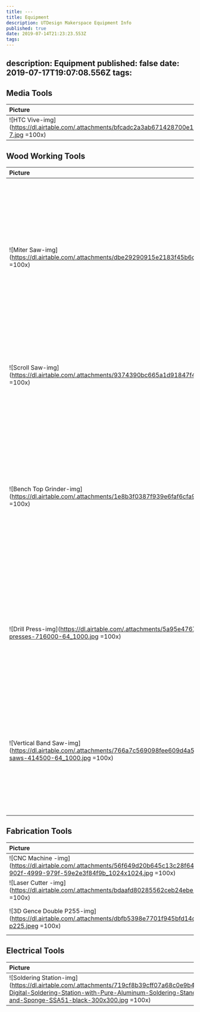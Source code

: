 ```yaml
---
title: ---
title: Equipment
description: UTDesign Makerspace Equipment Info
published: true
date: 2019-07-14T21:23:23.553Z
tags: 
---
```

description: Equipment
published: false
date: 2019-07-17T19:07:08.556Z
tags: 
---
## Media Tools
| Picture | Title | Description |
| :--------- | :--------- | :--------- |
| ![HTC Vive-img](https://dl.airtable.com/.attachments/bfcadc2a3ab671428700e132fa73f2fa/6ff8b3eb/DAS-7.jpg =100x)| HTC Vive | HTC Vive | 

## Wood Working Tools
| Picture | Title | Description |
| :--------- | :--------- | :--------- |
| ![Miter Saw-img](https://dl.airtable.com/.attachments/dbe29290915e2183f45b6c1f1155e576/b0b3071b/71h3ti3piBL._SX425_.jpg =100x)| Miter Saw | A power miter saw, also known as a drop saw, is a power tool used to make a quick, accurate crosscut in a workpiece. Common uses include framing operations and the cutting of molding. | 
| ![Scroll Saw-img](https://dl.airtable.com/.attachments/9374390bc665a1d91847f450c6a41b69/e64f51ff/727200b_main.jpg =100x)| Scroll Saw | A scroll saw is a small electric or pedal-operated saw that is useful for cutting intricate curves | 
| ![Bench Top Grinder-img](https://dl.airtable.com/.attachments/1e8b3f0387f939e6faf6cfa97d480d17/474fc4ac/71Of3GVR8cL._SX425_.jpg =100x)| Bench Top Grinder | A bench grinder is a type of benchtop grinding machine used to drive abrasive wheels. A pedestal grinder is a larger version of a bench grinder that is mounted on a pedestal, which is bolted to the floor. | 
| ![Drill Press-img](https://dl.airtable.com/.attachments/5a95e4767c7c999035b9a525a60946b6/a9ff28fa/jet-drill-presses-716000-64_1000.jpg =100x)| Drill Press | A Drill Press is a fixed style of drill that may be mounted on a stand or bolted to the floor or workbench. It can be used to drill holes in different materials | 
| ![Vertical Band Saw-img](https://dl.airtable.com/.attachments/766a7c569098fee609d4a54ead111755/f8543637/jet-stationary-band-saws-414500-64_1000.jpg =100x)| Vertical Band Saw | A bandsaw is a power tool which uses a blade consisting of a continuous band of metal with teeth along one edge to cut various workpieces. Perfect for wood working | 

## Fabrication Tools
| Picture | Title | Description |
| :--------- | :--------- | :--------- |
| ![CNC Machine -img](https://dl.airtable.com/.attachments/56f649d20b645c13c28f644f5e0c68dc/ef9d4035/Shapeoko-3_a952d600-902f-4999-979f-59e2e3f84f9b_1024x1024.jpg =100x)| CNC Machine  | It cuts stuff | 
| ![Laser Cutter -img](https://dl.airtable.com/.attachments/bdaafd80285562ceb24ebe1aee2c05d0/fcfd125c/61bsOPw3BZL._SX425_.jpg =100x)| Laser Cutter  | Yeet | 
| ![3D Gence Double P255-img](https://dl.airtable.com/.attachments/dbfb5398e7701f945bfd14d81b49f950/af0aa0ae/3dgence-double-p225.jpeg =100x)| 3D Gence Double P255 | Bla Bla Bla | 

## Electrical Tools
| Picture | Title | Description |
| :--------- | :--------- | :--------- |
| ![Soldering Station-img](https://dl.airtable.com/.attachments/719cf8b39cff07a68c0e9b4a286f701f/e8e3430b/4-Digital-Soldering-Station-with-Pure-Aluminum-Soldering-Stand-Tip-Cleaning-Wire-and-Sponge-SSA51-black-300x300.jpg =100x)| Soldering Station | Test | 

